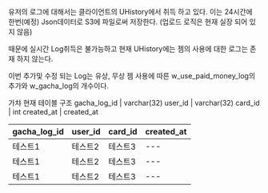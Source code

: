유저의 로그에 대해서는 클라이언트의 UHistory에서 취득 하고 있다.
이는 24시간에 한번(예정) Json데이터로 S3에 파일로써 저장한다.
(업로드 로직은 현재 실장 되어 있지 않음)

때문에 실시간 Log취득은 불가능하고 현재 UHistory에는 젬의 사용에 대한 로그는 존재 하지 않는다.

이번 추가및 수정 되는 Log는 유상, 무상 젬 사용에 따른
w_use_paid_money_log의 추가와 w_gacha_log의 개수이다.

가챠
현재 테이블 구조
gacha_log_id | varchar(32)
user_id | varchar(32)
card_id | int
created_at |  created_at

|gacha_log_id|user_id|card_id|created_at|
|------|---|---|---|
|테스트1|테스트2|테스트3|---|
|테스트1|테스트2|테스트3|---|
|테스트1|테스트2|테스트3|---|